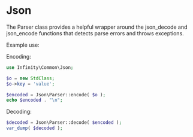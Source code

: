 Json
=====================

The Parser class provides a helpful wrapper around the json_decode and
json_encode functions that detects parse errors and throws exceptions.

Example use:

Encoding:

```php
use Infinity\Common\Json;

$o = new StdClass;
$o->key = 'value';

$encoded = Json\Parser::encode( $o );
echo $encoded . "\n";
```

Decoding:

```php
$decoded = Json\Parser::decode( $encoded );
var_dump( $decoded );
```
